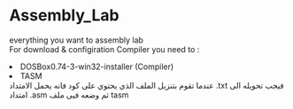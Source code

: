 # Assembly_Lab
everything you want to assembly lab</br>
<lo>For download & configiration Compiler you need to :
<li>DOSBox0.74-3-win32-installer (Compiler)</li>
<li>TASM</li>
</lo>
عندما تقوم بتنزيل الملف الذي يحتوي على كود فانه يحمل الامتداد .txt فيجب تحويله الى امتداد .asm ثم وضعه فيى ملف tasm
